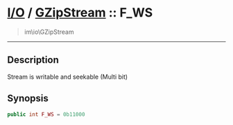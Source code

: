 # [I/O](io.md) / [GZipStream](io-GZipStream.md) :: F_WS
 > im\io\GZipStream
____

## Description
Stream is writable and seekable (Multi bit)

## Synopsis
```php
public int F_WS = 0b11000
```

